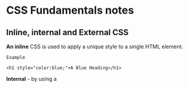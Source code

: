 # CSS Fundamentals notes

## Inline, internal and External CSS

**An inline** CSS is used to apply a unique style to a single HTML element.

`Example`

`<h1 style="color:blue;">A Blue Heading</h1>`

**Internal** - by using a <style> element in the <head> section.

`Example`

`<!DOCTYPE html>`

`<html>`

`<head>`

`<style>`

`body {background-color: powderblue;}`

`p    {color: red;}`

`</style>`

`</head>`

`<body>`

`<p>This is a paragraph.</p>`

`</body>`
`</html>`

**External** - by using a <link> element to link to an external CSS file.

`Example`

`<!DOCTYPE html>`

`<html>`

`<head>`

  `<link rel="stylesheet" href="styles.css">`

`</head>`

`<body>`

`<h1>This is a heading</h1>`

`<p>This is a paragraph.</p>`

`</body>`

`</html>`

## Combining selectors

You can create a list of selectors in order to select multiple elements then you can apply the style needed for all of them instead of just going to each individual selector.

**Example**

`h1, h2, h3, h4, p, li {`
`font-family: sans-serif;`
`color: #444;`
`}`




